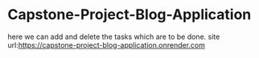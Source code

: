 # Capstone-Project-Blog-Application
here we can add and delete the tasks which are to be done.
site url:https://capstone-project-blog-application.onrender.com
